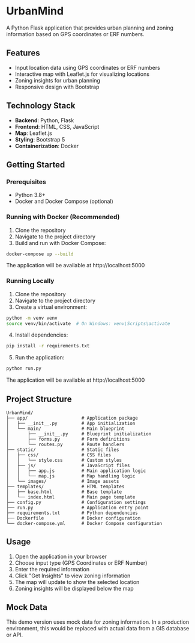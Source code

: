 # UrbanMind

A Python Flask application that provides urban planning and zoning information based on GPS coordinates or ERF numbers.

## Features

- Input location data using GPS coordinates or ERF numbers
- Interactive map with Leaflet.js for visualizing locations
- Zoning insights for urban planning
- Responsive design with Bootstrap

## Technology Stack

- **Backend**: Python, Flask
- **Frontend**: HTML, CSS, JavaScript
- **Map**: Leaflet.js
- **Styling**: Bootstrap 5
- **Containerization**: Docker

## Getting Started

### Prerequisites

- Python 3.8+
- Docker and Docker Compose (optional)

### Running with Docker (Recommended)

1. Clone the repository
2. Navigate to the project directory
3. Build and run with Docker Compose:

```bash
docker-compose up --build
```

The application will be available at http://localhost:5000

### Running Locally

1. Clone the repository
2. Navigate to the project directory
3. Create a virtual environment:

```bash
python -m venv venv
source venv/bin/activate  # On Windows: venv\Scripts\activate
```

4. Install dependencies:

```bash
pip install -r requirements.txt
```

5. Run the application:

```bash
python run.py
```

The application will be available at http://localhost:5000

## Project Structure

```
UrbanMind/
├── app/                    # Application package
│   ├── __init__.py         # App initialization
│   └── main/               # Main blueprint
│       ├── __init__.py     # Blueprint initialization
│       ├── forms.py        # Form definitions
│       └── routes.py       # Route handlers
├── static/                 # Static files
│   ├── css/                # CSS files
│   │   └── style.css       # Custom styles
│   ├── js/                 # JavaScript files
│   │   ├── app.js          # Main application logic
│   │   └── map.js          # Map handling logic
│   └── images/             # Image assets
├── templates/              # HTML templates
│   ├── base.html           # Base template
│   └── index.html          # Main page template
├── config.py               # Configuration settings
├── run.py                  # Application entry point
├── requirements.txt        # Python dependencies
├── Dockerfile              # Docker configuration
└── docker-compose.yml      # Docker Compose configuration
```

## Usage

1. Open the application in your browser
2. Choose input type (GPS Coordinates or ERF Number)
3. Enter the required information
4. Click "Get Insights" to view zoning information
5. The map will update to show the selected location
6. Zoning insights will be displayed below the map

## Mock Data

This demo version uses mock data for zoning information. In a production environment, this would be replaced with actual data from a GIS database or API.

